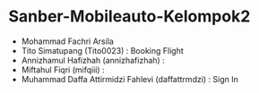 # Sanber-Mobileauto-Kelompok2

- Mohammad Fachri Arsila
- Tito Simatupang (Tito0023) : Booking Flight
- Annizhamul Hafizhah (annizhafizhah) :
- Miftahul Fiqri (mifqiii) :
- Muhammad Daffa Attirmidzi Fahlevi (daffattrmdzi) : Sign In
